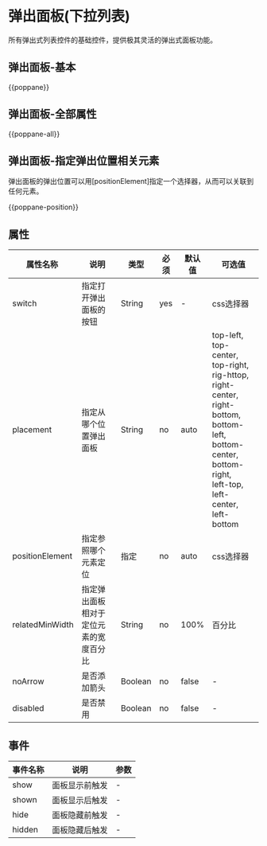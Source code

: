 # 弹出面板(下拉列表)

所有弹出式列表控件的基础控件，提供极其灵活的弹出式面板功能。

## 弹出面板-基本

{{poppane}}

## 弹出面板-全部属性

{{poppane-all}}

## 弹出面板-指定弹出位置相关元素

弹出面板的弹出位置可以用[positionElement]指定一个选择器，从而可以关联到任何元素。

{{poppane-position}}

## 属性

| <div style="width: 120px;">属性名称</div> | 说明 | 类型 | 必须 | 默认值 | 可选值 |
| ----- | ----- | ----- | ----- | ----- | ----- |
| switch | 指定打开弹出面板的按钮 | String | yes | - | css选择器 |
| placement | 指定从哪个位置弹出面板 | String | no | auto | top-left,<br>top-center,<br>top-right,<br>rig-httop,<br>right-center,<br>right-bottom, bottom-left,<br>bottom-center,<br>bottom-right,<br>left-top,<br>left-center,<br>left-bottom |
| positionElement | 指定参照哪个元素定位 | 指定 | no | auto | css选择器 |
| relatedMinWidth | 指定弹出面板相对于定位元素的宽度百分比 | String | no | 100% | 百分比 |
| noArrow | 是否添加箭头 | Boolean | no | false | - |
| disabled | 是否禁用 | Boolean | no | false | - |

## 事件

| 事件名称 | 说明 | 参数 |
| ----- | ----- | ----- |
| show | 面板显示前触发 | - |
| shown | 面板显示后触发 | - |
| hide | 面板隐藏前触发 | - |
| hidden | 面板隐藏后触发 | - |


